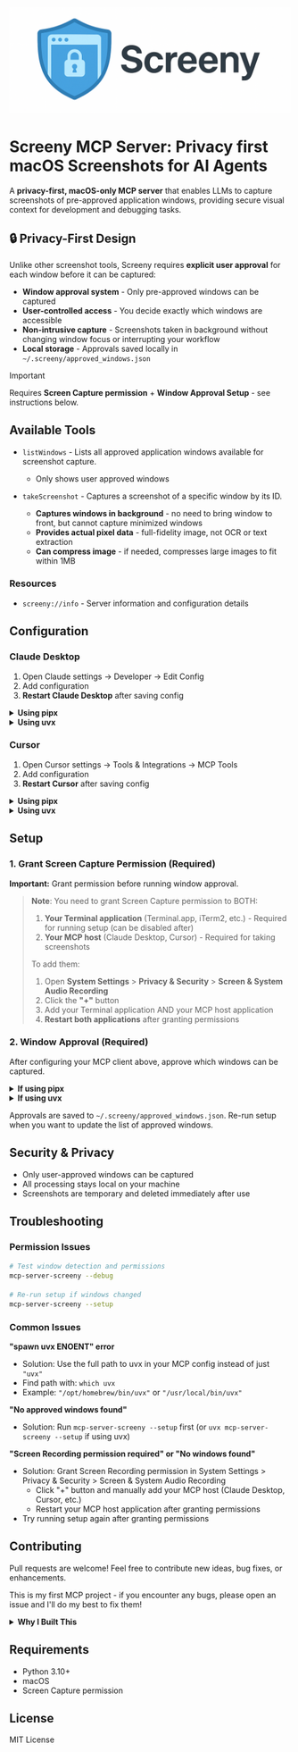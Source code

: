 ![Screeny Banner](screeny_banner.png)

# Screeny MCP Server: Privacy first macOS Screenshots for AI Agents

A **privacy-first, macOS-only MCP server** that enables LLMs to capture screenshots of pre-approved application windows, providing secure visual context for development and debugging tasks.

## 🔒 Privacy-First Design

Unlike other screenshot tools, Screeny requires **explicit user approval** for each window before it can be captured:

- **Window approval system** - Only pre-approved windows can be captured
- **User-controlled access** - You decide exactly which windows are accessible
- **Non-intrusive capture** - Screenshots taken in background without changing window focus or interrupting your workflow
- **Local storage** - Approvals saved locally in `~/.screeny/approved_windows.json`

> [!IMPORTANT]
> Requires **Screen Capture permission** + **Window Approval Setup** - see instructions below.

## Available Tools

- `listWindows` - Lists all approved application windows available for screenshot capture.

  - Only shows user approved windows

- `takeScreenshot` - Captures a screenshot of a specific window by its ID.
  - **Captures windows in background** - no need to bring window to front, but cannot capture minimized windows
  - **Provides actual pixel data** - full-fidelity image, not OCR or text extraction
  - **Can compress image** - if needed, compresses large images to fit within 1MB

### Resources

- `screeny://info` - Server information and configuration details

## Configuration

### Claude Desktop

1. Open Claude settings → Developer → Edit Config
2. Add configuration
3. **Restart Claude Desktop** after saving config

<details>
<summary><strong>Using pipx</strong></summary>

First install with: `pipx install mcp-server-screeny`

```json
{
  "mcpServers": {
    "screeny": {
      "command": "mcp-server-screeny",
      "args": []
    }
  }
}
```

> **Note:** If you get an `ENOENT` error, replace `"mcp-server-screeny"` with the full path to the executable (find it with `which mcp-server-screeny` in your terminal).

</details>

<details>
<summary><strong>Using uvx</strong></summary>

```json
{
  "mcpServers": {
    "screeny": {
      "command": "uvx",
      "args": ["mcp-server-screeny"]
    }
  }
}
```

> **Note:** If you get a "spawn uvx ENOENT" error, replace `"uvx"` with the full path to uvx:
>
> ```bash
> which uvx  # Find your uvx path
> ```
>
> Then use that full path in the config (e.g., `"/opt/homebrew/bin/uvx"`).

</details>

### Cursor

1. Open Cursor settings → Tools & Integrations → MCP Tools
2. Add configuration
3. **Restart Cursor** after saving config

<details>
<summary><strong>Using pipx</strong></summary>

First install with: `pipx install mcp-server-screeny`

```json
{
  "mcpServers": {
    "screeny": {
      "command": "mcp-server-screeny",
      "args": []
    }
  }
}
```

> **Note:** If you get an `ENOENT` error, replace `"mcp-server-screeny"` with the full path to the executable (find it with `which mcp-server-screeny` in your terminal).

</details>

<details>
<summary><strong>Using uvx</strong></summary>

```json
{
  "mcpServers": {
    "screeny": {
      "command": "uvx",
      "args": ["mcp-server-screeny"]
    }
  }
}
```

> **Note:** If you get a "spawn uvx ENOENT" error, replace `"uvx"` with the full path to uvx:
>
> ```bash
> which uvx  # Find your uvx path
> ```
>
> Then use that full path in the config (e.g., `"/opt/homebrew/bin/uvx"`).

</details>

## Setup

### 1. Grant Screen Capture Permission (Required)

**Important:** Grant permission before running window approval.

> **Note**: You need to grant Screen Capture permission to BOTH:
>
> 1. **Your Terminal application** (Terminal.app, iTerm2, etc.) - Required for running setup (can be disabled after)
> 2. **Your MCP host** (Claude Desktop, Cursor) - Required for taking screenshots
>
> To add them:
>
> 1. Open **System Settings** > **Privacy & Security** > **Screen & System Audio Recording**
> 2. Click the **"+"** button
> 3. Add your Terminal application AND your MCP host application
> 4. **Restart both applications** after granting permissions

### 2. Window Approval (Required)

After configuring your MCP client above, approve which windows can be captured.

<details>
<summary><strong>If using pipx</strong></summary>

```bash
# Interactive approval
mcp-server-screeny --setup

# Auto-approve all current windows
mcp-server-screeny --setup --allow-all
```

</details>

<details>
<summary><strong>If using uvx</strong></summary>

```bash
# Interactive approval
uvx mcp-server-screeny --setup

# Auto-approve all current windows
uvx mcp-server-screeny --setup --allow-all
```

</details>

Approvals are saved to `~/.screeny/approved_windows.json`. Re-run setup when you want to update the list of approved windows.

## Security & Privacy

- Only user-approved windows can be captured
- All processing stays local on your machine
- Screenshots are temporary and deleted immediately after use

## Troubleshooting

### Permission Issues

```bash
# Test window detection and permissions
mcp-server-screeny --debug

# Re-run setup if windows changed
mcp-server-screeny --setup
```

### Common Issues

**"spawn uvx ENOENT" error**

- Solution: Use the full path to uvx in your MCP config instead of just `"uvx"`
- Find path with: `which uvx`
- Example: `"/opt/homebrew/bin/uvx"` or `"/usr/local/bin/uvx"`

**"No approved windows found"**

- Solution: Run `mcp-server-screeny --setup` first (or `uvx mcp-server-screeny --setup` if using uvx)

**"Screen Recording permission required" or "No windows found"**

- Solution: Grant Screen Recording permission in System Settings > Privacy & Security > Screen & System Audio Recording
  - Click "+" button and manually add your MCP host (Claude Desktop, Cursor, etc.)
  - Restart your MCP host application after granting permissions
- Try running setup again after granting permissions

## Contributing

Pull requests are welcome! Feel free to contribute new ideas, bug fixes, or enhancements.

This is my first MCP project - if you encounter any bugs, please open an issue and I'll do my best to fix them!

<details>
<summary><strong>Why I Built This</strong></summary>

I created this tool to streamline my mobile development workflow. I was tired of
manually taking screenshots repeatedly to describe UI issues. With Screeny, Cursor can directly capture screenshots of my iOS simulator and iterate on the design in a loop. I'm excited to see how others will use this!

</details>

## Requirements

- Python 3.10+
- macOS
- Screen Capture permission

## License

MIT License
